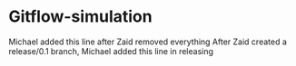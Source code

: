 # Gitflow-simulation

Michael added this line after Zaid removed everything
After Zaid created a release/0.1 branch, Michael added this line in releasing